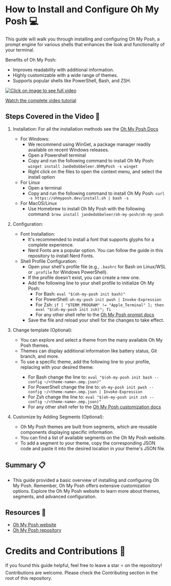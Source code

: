 # How to Install and Configure Oh My Posh 💻

This guide will walk you through installing and configuring Oh My Posh, a prompt engine for various shells that enhances the look and functionality of your terminal.

Benefits of Oh My Posh:
- Improves readability with additional information.
- Highly customizable with a wide range of themes.
- Supports popular shells like PowerShell, Bash, and ZSH.
  
[![Click on image to see full video](https://img.youtube.com/vi/2hnyshf7G6o/0.jpg "Watch the complete video tutorial")](https://www.youtube.com/watch?v=2hnyshf7G6o)

[Watch the complete video tutorial](www.youtube.com/watch?v=2hnyshf7G6o)

## Steps Covered in the Video 🎥 

1. Installation:
For all the installation methods see the [Oh My Posh Docs](https://ohmyposh.dev/docs/)
    - For Windows:
        - We recommend using WinGet, a package manager readily available on recent Windows releases.
        - Open a Powershell terminal
        - Copy and run the following command to install Oh My Posh: `winget install JanDeDobbeleer.OhMyPosh -s winget`
        - Right click on the files to open the context menu, and select the install option
    - For Linux
        - Open a terminal
        - Copy and run the following command to install Oh My Posh: `curl -s https://ohmyposh.dev/install.sh | bash -s`
    - For MacOS/Linux
        - Use Homebrew to install Oh My Posh with the following command: `brew install jandedobbeleer/oh-my-posh/oh-my-posh`

2. Configuration:
    - Font Installation:
        - It's recommended to install a font that supports glyphs for a complete experience. 
        - Nerd Fonts are a popular option. You can follow the guide in this repository to install Nerd Fonts.
    - Shell Profile Configuration:
        - Open your shell's profile file (e.g., `.bashrc` for Bash on Linux/WSL or `.profile` for Windows PowerShell).
        - If the profile doesn't exist, you can create a new one.
        - Add the following line to your shell profile to initialize Oh My Posh:
            - For Bash: `eval "$(oh-my-posh init bash)"`
            - For PowerShell: `oh-my-posh init pwsh | Invoke-Expression`
            - For Zsh: `if [ "$TERM_PROGRAM" != "Apple_Terminal" ]; then eval "$(oh-my-posh init zsh)"; fi`
            - For any other shell refer to the [Oh My Posh prompt docs](https://ohmyposh.dev/docs/installation/prompt)
        - Save the file and reload your shell for the changes to take effect.

3. Change template (Optional):
    - You can explore and select a theme from the many available Oh My Posh themes.
    - Themes can display additional information like battery status, Git branch, and more.
    - To use a specific theme, add the following line to your profile, replacing <theme-name> with your desired theme: 
        - For Bash change the line to: `eval "$(oh-my-posh init bash --config ~/<theme-name>.omp.json)"`
        - For PowerShell change the line to: `oh-my-posh init pwsh --config ~/<theme-name>.omp.json | Invoke-Expression`
        - For Zsh change the line to: `eval "$(oh-my-posh init zsh --config ~/<theme-name>.omp.json)"`
        - For any other shell refer to the [Oh My Posh customization docs](https://ohmyposh.dev/docs/installation/customize)

4. Customize by Adding Segments (Optional):
    - Oh My Posh themes are built from segments, which are reusable components displaying specific information.
    - You can find a list of available segments on the Oh My Posh website.
    - To add a segment to your theme, copy the corresponding JSON code and paste it into the desired location in your theme's JSON file.


## Summary 📋
- This guide provided a basic overview of installing and configuring Oh My Posh. Remember, Oh My Posh offers extensive customization options. Explore the Oh My Posh website to learn more about themes, segments, and advanced configuration.

## Resources 📂
- [Oh My Posh website](https://ohmyposh.dev/)
- [Oh My Posh repository](https://github.com/jandedobbeleer/oh-my-posh)

# Credits and Contributions 🤝
If you found this guide helpful, feel free to leave a star ⭐ on the repository! Contributions are welcome. Please check the Contributing section in the root of this repository.

